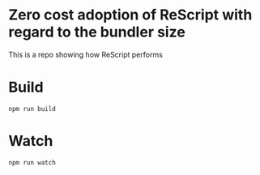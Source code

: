 
# Zero cost adoption of ReScript with regard to the bundler size

This is a repo showing how ReScript performs 

# Build
```
npm run build
```

# Watch

```
npm run watch
```

